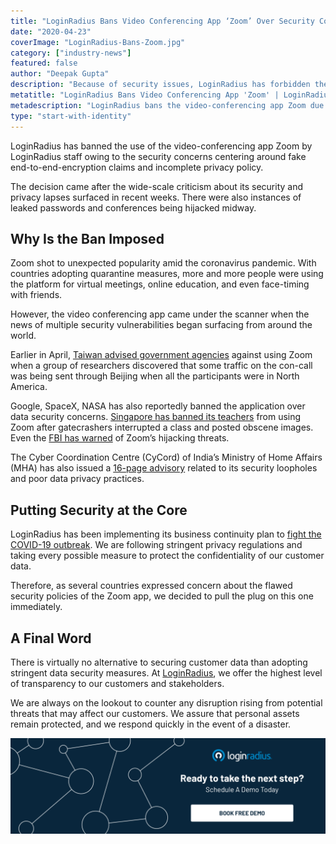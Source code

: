 ```yaml
---
title: "LoginRadius Bans Video Conferencing App ‘Zoom’ Over Security Concerns"
date: "2020-04-23"
coverImage: "LoginRadius-Bans-Zoom.jpg"
category: ["industry-news"]
featured: false 
author: "Deepak Gupta"
description: "Because of security issues, LoginRadius has forbidden the use of the Zoom video conferencing software by LoginRadius employees."
metatitle: "LoginRadius Bans Video Conferencing App 'Zoom' | LoginRadius"
metadescription: "LoginRadius bans the video-conferencing app Zoom due to security concerns. The decision came after instances of leaked passwords, and privacy lapses."
type: "start-with-identity"
---
```


LoginRadius has banned the use of the video-conferencing app Zoom by LoginRadius staff owing to the security concerns centering around fake end-to-end-encryption claims and incomplete privacy policy.

The decision came after the wide-scale criticism about its security and privacy lapses surfaced in recent weeks. There were also instances of leaked passwords and conferences being hijacked midway.

## Why Is the Ban Imposed

Zoom shot to unexpected popularity amid the coronavirus pandemic. With countries adopting quarantine measures, more and more people were using the platform for virtual meetings, online education, and even face-timing with friends.

However, the video conferencing app came under the scanner when the news of multiple security vulnerabilities began surfacing from around the world.

Earlier in April, [Taiwan advised government agencies](https://www.bbc.com/news/technology-52200507) against using Zoom when a group of researchers discovered that some traffic on the con-call was being sent through Beijing when all the participants were in North America.

Google, SpaceX, NASA has also reportedly banned the application over data security concerns. [Singapore has banned its teachers](https://www.theguardian.com/world/2020/apr/11/singapore-bans-teachers-using-zoom-after-hackers-post-obscene-images-on-screens) from using Zoom after gatecrashers interrupted a class and posted obscene images. Even the [FBI has warned](https://www.fbi.gov/contact-us/field-offices/boston/news/press-releases/fbi-warns-of-teleconferencing-and-online-classroom-hijacking-during-covid-19-pandemic) of Zoom’s hijacking threats.

The Cyber Coordination Centre (CyCord) of India’s Ministry of Home Affairs (MHA) has also issued a [16-page advisory](http://164.100.117.97/WriteReadData/userfiles/comprehensive-advisory-Zoom-%20meeting%20platfom-20200412-%282%29.pdf) related to its security loopholes and poor data privacy practices.

## Putting Security at the Core

LoginRadius has been implementing its business continuity plan to [fight the COVID-19 outbreak](https://www.loginradius.com/blog/2020/03/loginradius-business-continuity-covid-19-outbreak/). We are following stringent privacy regulations and taking every possible measure to protect the confidentiality of our customer data.

Therefore, as several countries expressed concern about the flawed security policies of the Zoom app, we decided to pull the plug on this one immediately.

## A Final Word

There is virtually no alternative to securing customer data than adopting stringent data security measures. At [LoginRadius](https://www.loginradius.com/), we offer the highest level of transparency to our customers and stakeholders.

We are always on the lookout to counter any disruption rising from potential threats that may affect our customers. We assure that personal assets remain protected, and we respond quickly in the event of a disaster.

[![](Book-a-demo-1024x310.png)](https://www.loginradius.com/book-a-demo/)
